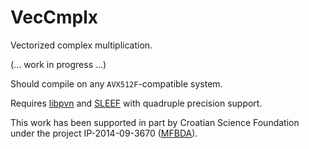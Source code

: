 # VecCmplx
Vectorized complex multiplication.

(... work in progress ...)

Should compile on any `AVX512F`-compatible system.

Requires [libpvn](https://github.com/venovako/libpvn) and [SLEEF](https://sleef.org) with quadruple precision support.

This work has been supported in part by Croatian Science Foundation under the project IP-2014-09-3670 ([MFBDA](https://web.math.pmf.unizg.hr/mfbda/)).
